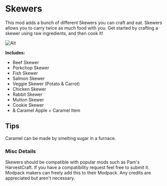# Skewers

This mod adds a bunch of different Skewers you can craft and eat. Skewers allows you to carry twice as much food with you. Get started by crafting a skewer using raw ingredients, and then cook it!

![Alt](https://i.imgur.com/I0O7Qwz.jpg 'Skewers')

**Includes:**

- Beef Skewer
- Porkchop Skewer
- Fish Skewer
- Salmon Skewer
- Veggie Skewer (Potato & Carrot)
- Chicken Skewer
- Rabbit Skewer
- Mutton Skewer
- Cookie Skewer
- & Caramel Apple + Caramel Item

## Tips

Caramel can be made by smelting sugar in a furnace.

### Misc Details

Skewers should be compatible with popular mods such as Pam's HarvestCraft. If you have a compatibility request feel free to submit it.
Modpack makers can freely add this to their Modpack. Any credits are appreciated but aren't necessary.
